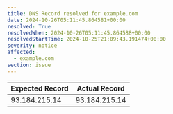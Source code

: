 ```yaml
---
title: DNS Record resolved for example.com
date: 2024-10-26T05:11:45.864581+00:00
resolved: True
resolvedWhen: 2024-10-26T05:11:45.864588+00:00
resolvedStartTime: 2024-10-25T21:09:43.191474+00:00
severity: notice
affected:
  - example.com
section: issue
---
```


| Expected Record  | Actual Record  |
|------------------|----------------|
| 93.184.215.14 | 93.184.215.14 |
